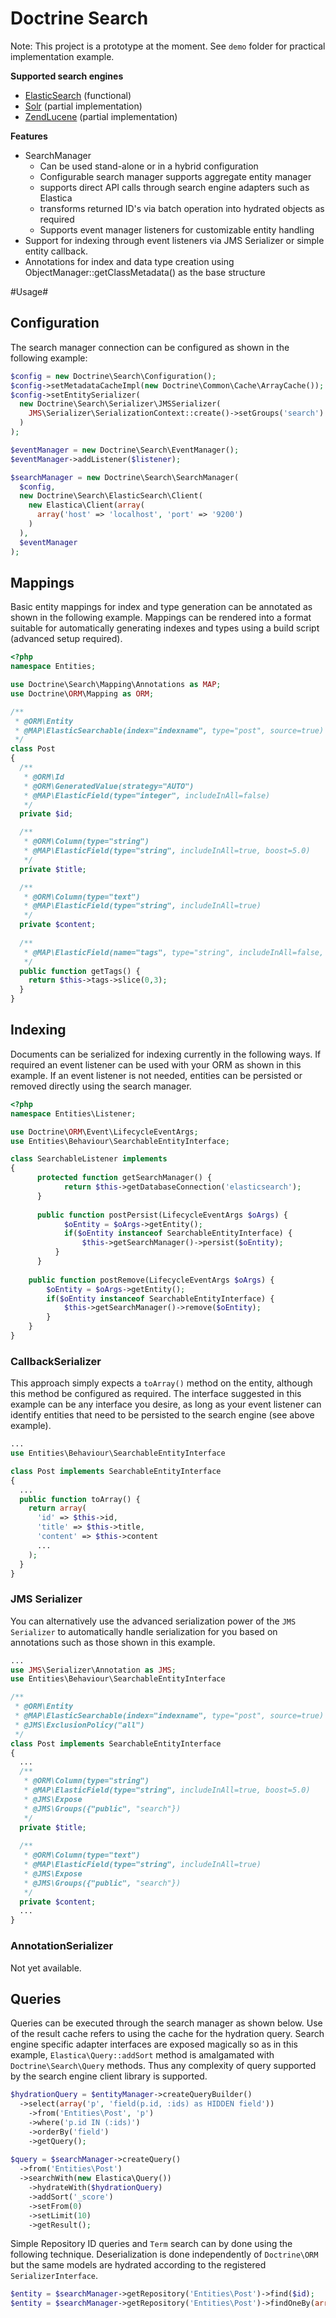 # Doctrine Search #

Note: This project is a prototype at the moment. See `demo` folder for practical implementation example.

__Supported search engines__

* [ElasticSearch](http://www.elasticsearch.org/) (functional)
* [Solr](http://lucene.apache.org/solr/) (partial implementation)
* [ZendLucene](http://framework.zend.com/manual/en/zend.search.lucene.html) (partial implementation)


__Features__
* SearchManager
  * Can be used stand-alone or in a hybrid configuration
  * Configurable search manager supports aggregate entity manager
  * supports direct API calls through search engine adapters such as Elastica
  * transforms returned ID's via batch operation into hydrated objects as required
  * Supports event manager listeners for customizable entity handling
* Support for indexing through event listeners via JMS Serializer or simple entity callback.
* Annotations for index and data type creation using ObjectManager::getClassMetadata() as the base structure

#Usage#

## Configuration ##
The search manager connection can be configured as shown in the following example:
```php
$config = new Doctrine\Search\Configuration();
$config->setMetadataCacheImpl(new Doctrine\Common\Cache\ArrayCache());
$config->setEntitySerializer(
  new Doctrine\Search\Serializer\JMSSerializer(
    JMS\Serializer\SerializationContext::create()->setGroups('search')
  )
);

$eventManager = new Doctrine\Search\EventManager();
$eventManager->addListener($listener);

$searchManager = new Doctrine\Search\SearchManager(
  $config,
  new Doctrine\Search\ElasticSearch\Client(
    new Elastica\Client(array(
      array('host' => 'localhost', 'port' => '9200')
    )
  ),
  $eventManager
);
```

## Mappings ##
Basic entity mappings for index and type generation can be annotated as shown in the following example. Mappings 
can be rendered into a format suitable for automatically generating indexes and types using a build script 
(advanced setup required).
```php
<?php
namespace Entities;

use Doctrine\Search\Mapping\Annotations as MAP;
use Doctrine\ORM\Mapping as ORM;

/**
 * @ORM\Entity
 * @MAP\ElasticSearchable(index="indexname", type="post", source=true)
 */
class Post
{
  /**
   * @ORM\Id 
   * @ORM\GeneratedValue(strategy="AUTO")
   * @MAP\ElasticField(type="integer", includeInAll=false)
   */
  private $id;

  /**
   * @ORM\Column(type="string")
   * @MAP\ElasticField(type="string", includeInAll=true, boost=5.0)
   */
  private $title;

  /**
   * @ORM\Column(type="text")
   * @MAP\ElasticField(type="string", includeInAll=true)
   */
  private $content;
   
  /**
   * @MAP\ElasticField(name="tags", type="string", includeInAll=false, index="not_analyzed")
   */
  public function getTags() {
    return $this->tags->slice(0,3);
  }
}
```

## Indexing ##
Documents can be serialized for indexing currently in the following ways. If required an event listener can 
be used with your ORM as shown in this example. If an event listener is not needed, entities can be persisted
or removed directly using the search manager.
```php
<?php
namespace Entities\Listener;

use Doctrine\ORM\Event\LifecycleEventArgs;
use Entities\Behaviour\SearchableEntityInterface;

class SearchableListener implements
{
	  protected function getSearchManager() {	
		    return $this->getDatabaseConnection('elasticsearch');
	  }
	
	  public function postPersist(LifecycleEventArgs $oArgs) {
	    	$oEntity = $oArgs->getEntity();
		    if($oEntity instanceof SearchableEntityInterface) {
		  	    $this->getSearchManager()->persist($oEntity);
	  	  }
	  }
	
    public function postRemove(LifecycleEventArgs $oArgs) {
        $oEntity = $oArgs->getEntity();
        if($oEntity instanceof SearchableEntityInterface) {
            $this->getSearchManager()->remove($oEntity);
        }
    }
}
```

### CallbackSerializer ###
This approach simply expects a `toArray()` method on the entity, although this method be configured as required.
The interface suggested in this example can be any interface you desire, as long as your event listener can identify
entities that need to be persisted to the search engine (see above example).
```php
...
use Entities\Behaviour\SearchableEntityInterface

class Post implements SearchableEntityInterface 
{
  ...
  public function toArray() {
    return array(
      'id' => $this->id,
      'title' => $this->title,
      'content' => $this->content
      ...
    );
  }
}
```

### JMS Serializer ###
You can alternatively use the advanced serialization power of the `JMS Serializer` to automatically handle 
serialization for you based on annotations such as those shown in this example.
```php
...
use JMS\Serializer\Annotation as JMS;
use Entities\Behaviour\SearchableEntityInterface

/**
 * @ORM\Entity
 * @MAP\ElasticSearchable(index="indexname", type="post", source=true)
 * @JMS\ExclusionPolicy("all")
 */
class Post implements SearchableEntityInterface
{
  ...
  /**
   * @ORM\Column(type="string")
   * @MAP\ElasticField(type="string", includeInAll=true, boost=5.0)
   * @JMS\Expose
   * @JMS\Groups({"public", "search"})
   */
  private $title;
    
  /**
   * @ORM\Column(type="text")
   * @MAP\ElasticField(type="string", includeInAll=true)
   * @JMS\Expose 
   * @JMS\Groups({"public", "search"})
   */
  private $content;
  ...
}
```

### AnnotationSerializer ###
Not yet available.


## Queries ##
Queries can be executed through the search manager as shown below. Use of the result cache refers to using the
cache for the hydration query. Search engine specific adapter interfaces are exposed magically so as in this
example, `Elastica\Query::addSort` method is amalgamated with `Doctrine\Search\Query` methods. Thus any complexity
of query supported by the search engine client library is supported.
```php
$hydrationQuery = $entityManager->createQueryBuilder()
  ->select(array('p', 'field(p.id, :ids) as HIDDEN field'))
	->from('Entities\Post', 'p')
	->where('p.id IN (:ids)')
	->orderBy('field')
	->getQuery();
	
$query = $searchManager->createQuery()
  ->from('Entities\Post')
  ->searchWith(new Elastica\Query())
	->hydrateWith($hydrationQuery)
	->addSort('_score')
	->setFrom(0)
	->setLimit(10)
	->getResult();
```

Simple Repository ID queries and `Term` search can by done using the following technique. Deserialization is done
independently of `Doctrine\ORM` but the same models are hydrated according to the registered `SerializerInterface`.
```php
$entity = $searchManager->getRepository('Entities\Post')->find($id);
$entity = $searchManager->getRepository('Entities\Post')->findOneBy(array($key => $term));
```

